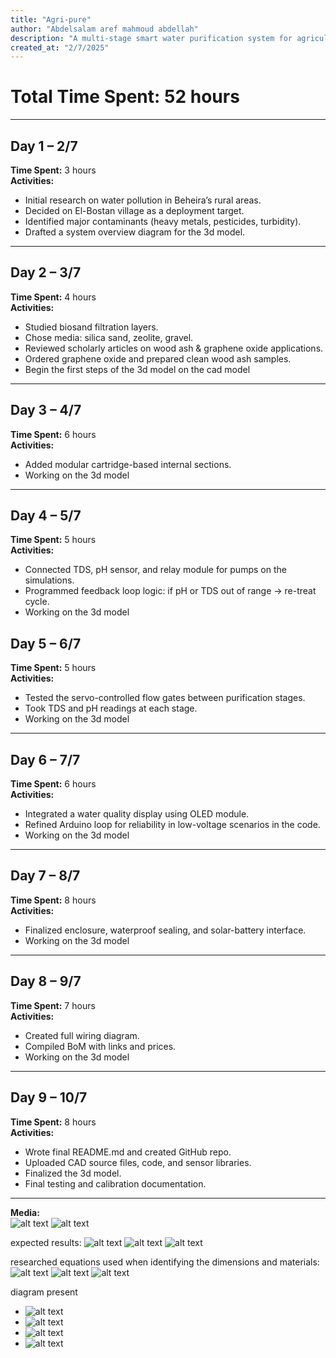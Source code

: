 ```yaml
---
title: "Agri-pure"
author: "Abdelsalam aref mahmoud abdellah"
description: "A multi-stage smart water purification system for agricultural runoff in rural Egypt using biosand, graphene oxide, and Arduino automation."
created_at: "2/7/2025"
---
```


#  Total Time Spent: 52 hours

---

##  Day 1 – 2/7
**Time Spent:** 3 hours  
**Activities:**
- Initial research on water pollution in Beheira’s rural areas.
- Decided on El-Bostan village as a deployment target.
- Identified major contaminants (heavy metals, pesticides, turbidity).
- Drafted a system overview diagram for the 3d model.

---

##  Day 2 – 3/7
**Time Spent:** 4 hours  
**Activities:**
- Studied biosand filtration layers.
- Chose media: silica sand, zeolite, gravel.
- Reviewed scholarly articles on wood ash & graphene oxide applications.
- Ordered graphene oxide and prepared clean wood ash samples.
- Begin the first steps of the 3d model on the cad model

---

##  Day 3 – 4/7
**Time Spent:** 6 hours  
**Activities:**
- Added modular cartridge-based internal sections.
- Working on the 3d model

---

##  Day 4 – 5/7 
**Time Spent:** 5 hours  
**Activities:**
- Connected TDS, pH sensor, and relay module for pumps on the simulations.
- Programmed feedback loop logic: if pH or TDS out of range → re-treat cycle.
- Working on the 3d model



##  Day 5 – 6/7
**Time Spent:** 5 hours  
**Activities:**
- Tested the servo-controlled flow gates between purification stages.
- Took TDS and pH readings at each stage.
- Working on the 3d model


---

##  Day 6 – 7/7
**Time Spent:** 6 hours  
**Activities:**
- Integrated a water quality display using OLED module.
- Refined Arduino loop for reliability in low-voltage scenarios in the code.
- Working on the 3d model


---

##  Day 7 – 8/7
**Time Spent:** 8 hours  
**Activities:**
- Finalized enclosure, waterproof sealing, and solar-battery interface.
- Working on the 3d model


---

##  Day 8 – 9/7  
**Time Spent:** 7 hours  
**Activities:**
- Created full wiring diagram.
- Compiled BoM with links and prices.
- Working on the 3d model


---

##  Day 9 – 10/7 
**Time Spent:** 8 hours  
**Activities:**
- Wrote final README.md and created GitHub repo.
- Uploaded CAD source files, code, and sensor libraries.
- Finalized the 3d model.
- Final testing and calibration documentation.

---
**Media:**  
![alt text](photos/im1.jpg)
![alt text](photos/im2.jpg)

expected results:
![alt text](photos/image.png)
![alt text](photos/image-1.png)
![alt text](photos/image-2.png)

researched equations used when identifying the dimensions and materials:
![alt text](photos/image-3.png)
![alt text](photos/image-4.png)
![alt text](photos/image-5.png)

diagram present

- ![alt text](photos/1.jpg)
- ![alt text](photos/2.jpg)
- ![alt text](photos/3.jpg)
- ![alt text](photos/4.jpg)
  
